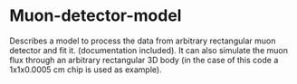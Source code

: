 # Muon-detector-model

Describes a model to process the data from arbitrary rectangular muon detector and fit it. (documentation included).
It can also simulate the muon flux through an arbitrary rectangular 3D body (in the case of this code a 1x1x0.0005 cm chip is used as example).
